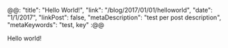 @@: "title": "Hello World!", "link": "/blog/2017/01/01/helloworld", "date": "1/1/2017", "linkPost": false, "metaDescription": "test per post description", "metaKeywords": "test, key" :@@ 

Hello world!
